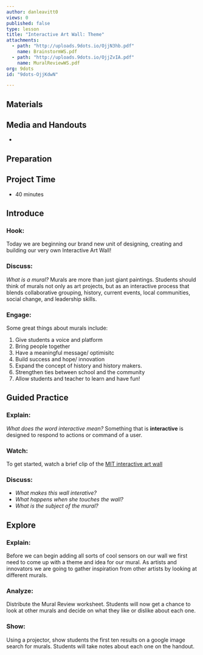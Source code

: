 ```yaml
---
author: danleavitt0
views: 0
published: false
type: lesson
title: "Interactive Art Wall: Theme"
attachments: 
  - path: "http://uploads.9dots.io/OjjN3hb.pdf"
    name: BrainstormWS.pdf
  - path: "http://uploads.9dots.io/OjjZvIA.pdf"
    name: MuralReviewWS.pdf
org: 9dots
id: "9dots-OjjKdwN"

---
```


## Materials

## Media and Handouts

- 

## Preparation

## Project Time

- 40 minutes

## Introduce

### Hook:
Today we are beginning our brand new unit of designing, creating and building our very own Interactive Art Wall!

### Discuss:
_What is a mural?_
Murals are more than just giant paintings. Students should think of murals not only as art projects, but as an interactive process that blends collaborative grouping, history, current events, local communities, social change, and leadership skills.

### Engage:
Some great things about murals include:

1.	Give students a voice and platform
2.	Bring people together
3.	Have a meaningful message/ optimisitc
4.	Build success and hope/ innovation
5.	Expand the concept of history and history makers.
6.	Strengthen ties between school and the community
7.	Allow students and teacher to learn and have fun!

## Guided Practice

### Explain:
_What does the word interactive mean?_
Something that is **interactive** is designed to respond to actions or command of a user.

### Watch:
To get started, watch a brief clip of the [MIT interactive art wall](http://www.youtube.com/watch?v=r9j8DIHXSKA)

### Discuss:

- _What makes this wall interative?_
- _What happens when she touches the wall?_
- _What is the subject of the mural?_

## Explore

### Explain:
Before we can begin adding all sorts of cool sensors on our wall we first need to come up with a theme and idea for our mural. As artists and innovators we are going to gather inspiration from other artists by looking at different murals.

### Analyze:
Distribute the Mural Review worksheet. Students will now get a chance to look at other murals and decide on what they like or dislike about each one.

### Show:
Using a projector, show students the first ten results on a google image search for murals. Students will take notes about each one on the handout.
